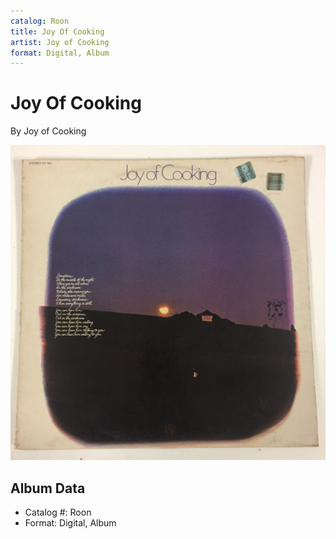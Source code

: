 ```yaml
---
catalog: Roon
title: Joy Of Cooking
artist: Joy of Cooking
format: Digital, Album
---
```


# Joy Of Cooking

By Joy of Cooking

![](../../assets/albumcovers/Joy_of_Cooking-Joy_Of_Cooking.png)

## Album Data

- Catalog #: Roon
- Format: Digital, Album

